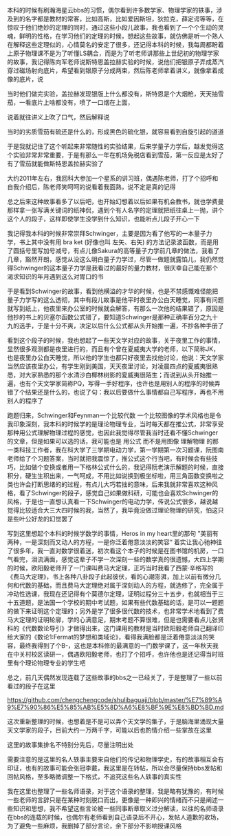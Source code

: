 本科的时候有刷瀚海星云bbs的习惯，偶尔看到许多数学家、物理学家的轶事，涉及到的名字都是教材的常客，比如高斯，比如爱因斯坦，狄拉克，薛定谔等等，在惊叹于他们绝妙的定理的同时，通过这些小段儿故事，我也看到了一个个生动的灵魂，鲜明的性格，在学习他们的定理的时候，想起这些故事，就仿佛是听一个熟人在解释这些定理似的，心情莫名的安定了很多，还记得本科的时候，我每周都盼着上原子物理课不是为了听懂LS耦合，而是为了听老师讲那些上世纪初的物理学家的故事，我记得陈向军老师说斯特恩盖拉赫实验的时候，说他们把银原子弄成蒸汽穿过磁场射向底片，希望看到银原子分成两束，然后陈老师拿着讲义，就像拿着成像的底片，说

当时他们做完实验，盖拉赫发现银版上什么都没有，斯特恩是个大烟枪，天天抽雪茄，一看底片上啥都没有，喷了一口烟在上面，

说着就往讲义上吹了口气，然后解释说

当时的劣质雪茄有硫还是什么的，形成黑色的硫化银，就容易看到自旋引起的道道

于是我就记住了这个听起来非常随性的实验结果，后来学量子力学后，越发觉得这个实验非常非常重要，于是有那么一年在机场免税店看到雪茄，第一反应是太好了有了雪茄就能做斯特恩盖拉赫实验了

大约2011年左右，我回科大参加一个星系的讲习班，偶遇陈老师，打了个招呼和自我介绍后，陈老师笑呵呵的说看着我面熟，说不定是真的记得

总之后来这种故事看多了以后吧，也开始幻想着以后如果有机会教书，就也学费曼那样拿一张写满关键词的纸神侃，遇到个有人名字的定理就把纸往桌上一抛，讲个这个人的段子，这样即使学生没学到什么知识，也能听点儿段子开心一下

我记得我本科的时候非常崇拜Schwinger，主要是因为看了他写的一本量子力学，书上其中没有用 bra ket (好像也叫 左矢、右矢) 的方法记录波函数，而是用了圆括号里写加号减号，有点儿像Sakura的高等量子力学前几章的做法，我看了几章，豁然开朗，感觉从没这么明白量子力学过，尽管一做题就露馅儿，我仍然觉得Schwinger的这本量子力学是我看过的最好的量力教材，很庆幸自己能在那个渴求知识的年月遇到这么对胃口的书

于是看到Schwinger的故事，看到他横溢的才华的时候，也是不禁感慨难怪能把量子力学写的这么透彻，其中有段儿故事是他平时夜里办公白天睡觉，同事有问题就写到纸上，他夜里来办公室的时候就会解答，有那么一次他的结果错了，原因是他抄的书上的贝塞尔函数公式错了，要知道Schwinger是那种正确率百分之九十九的选手，于是十分不爽，决定以后什么公式都从头开始推一遍，不抄各种手册了

看到这个段子的时候，我也想起了一些天文学对应的故事，关于夜里工作的事情，显然很多观测都是夜里进行的，而且有个曾在夏威夷大学的老师，以下简称JK，也是夜里办公白天睡觉，所以他的学生也都只好夜里去找他讨论，他说：天文学家当然应该夜里办公，有学生刚到美国，天天夜里讨论，对凌晨四点的夏威夷很熟悉，对大家熟悉的那个水清沙白椰林树影的夏威夷很陌生；而说到从头开始推一遍，也有个天文学家简称PQ，写得一手好程序，也许也是用别人的程序的时候弄错了个结果还是什么的，也说了句：我以后要做什么事情都自己写程序，再也不用别人的程序了

跑题归来，Schwinger和Feynman一个比较代数 一个比较图像的学术风格也是令我印象深刻，我本科的时候学的是理论物理专业，当时每天都在推公式，非常享受那种用公式理解物理过程的感觉，也因此我觉得尽管我当时还看不懂Schwinger的文章，但是如果可以选的话，我可能也是 用公式 而不是用图像 理解物理 的那一类科技工作者，我在科大学了三学期电动力学，第一学期第一次习题课，阮图南老师给了个习题答案，当时就把我震惊了，推公式这个行当吧，有时候会有些技巧，比如做个变换或者用一下格林公式什么的，我记得阮老演示解题的时候，直接积分，硬生生积出来，一气呵成，不用比如说换到极坐标啦，用三角函数变换啦之类也许会打断思绪的的过程，有点儿大巧若拙的意味，后来我就非常喜欢这种风格，看了Schwinger的段子，感觉自己如果做科研，可能也会喜欢Schwinger的风格，于是也一直想认真看一下Schwinger的电动力学，传说公式很多，越说越觉得比较适合大三大四时候的我，当然了，我毕竟没做过理论物理的研究，怕这只是些叶公好龙的幻觉罢了

写到这里想起个本科的时候学数学的事情，Heros in my heart里的那句 ”美丽有两种，一是深刻而又动人的方程，一是你泛着倦意淡淡的笑容“ 着实让我心驰神往了很多年，我一直对数学很着迷，初次看这个本子的时候是在图书馆的机房，一口气看完，泪流满面，感觉这辈子不学一次深刻一些的数学真的很遗憾，大四上学期的时候，欧阳毅老师开了一门课叫费马大定理，正巧当时我看了西蒙·辛格写的 《费马大定理》，书上各种八卦段子此起彼伏，看的心潮澎湃，加上以前有微分几何和代数的基础，而且费马大定理绝对属于深刻动人的方程，就选修了，完全属于冲动性选课，我现在还记得有个莫德尔定理，证明过程分三十五步，也就相当于三十五道题，是法国一个学校的期中考试题，如果有些代数基础的话，是可以一题题的做下来证明这个定理的；另外是学了很多很代数的技术，也非常学术地看到了费马大定理的证明轮廓，学的心满意足，期末考题不算很难，但是也需要看点儿张贤科的《代数数论导引》才做得出来，这门课用的教材是当时欧阳毅老师自己翻译印给大家的《数论1:Fermat的梦想和类域论》，看得我满脸都是泛着倦意淡淡的笑容，最终我得到了个B-，这也是本科修的最满意的一门数学课了，这一年秋天我在中关村校区读研一，偶遇欧阳毅老师，也打了个招呼，也许他也是还记得当时班里有个理论物理专业的学生吧

总之，前几天偶然发现连载了这些故事的bbs之一已经关了，于是整理了一些以前看过的段子在这里

https://github.com/chengchengcode/shulibaguaji/blob/master/%E7%89%A9%E7%90%86%E5%85%AB%E5%8D%A6%E8%BF%9E%E8%BD%BD.md

这次重新整理的时候，也想着是不是可以弄个天文学的集子，于是脑海里涌现大量天文学家的段子，目前大约一万两千字，可能以后也酌情介绍一些掌故在这里

这里的故事集排名不特别分先后，尽量注明出处

需要注意的是这里的名人轶事主要来自他们的传记和物理学史，有的故事相互会有印证，也有的故事可能会张冠李戴，我这里是在转帖，所以会尽量保持bbs发帖和回帖风格，至多略微调整一下格式，不追究这些名人轶事的真实性

我在这里也整理了一些名师语录，对于这个语录的整理，我是略有犹豫的，有时候一些老师的言辞只是在某种时刻脱口而出，更像是一种即兴的情绪而不只是阐述一些知识和思想，我不希望这些言论被一些同事断章取义过分解读，以往的名师语录在bbs的连载的时候，也偶尔有老师看到自己语录后不开心，发帖人道歉的收场，为了避免一些麻烦，我删掉了部分言论，余下部分不影响授课风格

